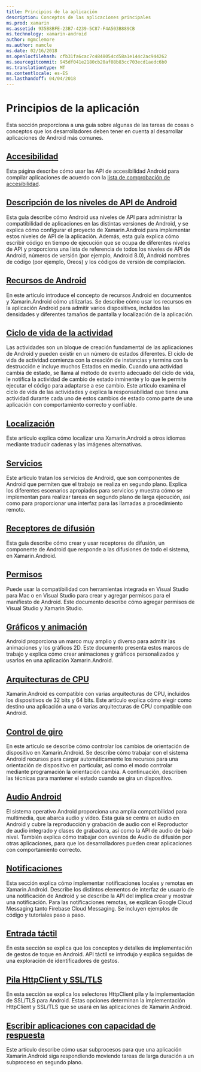 ```yaml
---
title: Principios de la aplicación
description: Conceptos de las aplicaciones principales
ms.prod: xamarin
ms.assetid: 935B8BFE-23B7-4239-5C87-F4A503B889CB
ms.technology: xamarin-android
author: mgmclemore
ms.author: mamcle
ms.date: 02/16/2018
ms.openlocfilehash: cfb31fa6cac7c4848054cd58a1e144c2ac944262
ms.sourcegitcommit: 945df041e2180cb20af08b83cc703ecd1aedc6b0
ms.translationtype: MT
ms.contentlocale: es-ES
ms.lasthandoff: 04/04/2018
---
```

# <a name="application-fundamentals"></a>Principios de la aplicación

Esta sección proporciona a una guía sobre algunas de las tareas de cosas o conceptos que los desarrolladores deben tener en cuenta al desarrollar aplicaciones de Android más comunes.

## <a name="accessibilityandroidapp-fundamentalsaccessibilitymd"></a>[Accesibilidad](~/android/app-fundamentals/accessibility.md)

Esta página describe cómo usar las API de accesibilidad Android para compilar aplicaciones de acuerdo con la [lista de comprobación de accesibilidad](~/cross-platform/app-fundamentals/accessibility.md).

##  <a name="understanding-android-api-levelsandroidapp-fundamentalsandroid-api-levelsmd"></a>[Descripción de los niveles de API de Android](~/android/app-fundamentals/android-api-levels.md)

Esta guía describe cómo Android usa niveles de API para administrar la compatibilidad de aplicaciones en las distintas versiones de Android, y se explica cómo configurar el proyecto de Xamarin.Android para implementar estos niveles de API de la aplicación. Además, esta guía explica cómo escribir código en tiempo de ejecución que se ocupa de diferentes niveles de API y proporciona una lista de referencia de todos los niveles de API de Android, números de versión (por ejemplo, Android 8.0), Android nombres de código (por ejemplo, Oreos) y los códigos de versión de compilación.



##  <a name="resources-in-androidandroidapp-fundamentalsresources-in-androidindexmd"></a>[Recursos de Android](~/android/app-fundamentals/resources-in-android/index.md)

En este artículo introduce el concepto de recursos Android en documentos y Xamarin.Android cómo utilizarlas. Se describe cómo usar los recursos en la aplicación Android para admitir varios dispositivos, incluidos las densidades y diferentes tamaños de pantalla y localización de la aplicación.




##  <a name="activity-lifecycleandroidapp-fundamentalsactivity-lifecycleindexmd"></a>[Ciclo de vida de la actividad](~/android/app-fundamentals/activity-lifecycle/index.md)

Las actividades son un bloque de creación fundamental de las aplicaciones de Android y pueden existir en un número de estados diferentes. El ciclo de vida de actividad comienza con la creación de instancias y termina con la destrucción e incluye muchos Estados en medio. Cuando una actividad cambia de estado, se llama al método de evento adecuado del ciclo de vida, le notifica la actividad de cambio de estado inminente y lo que le permite ejecutar el código para adaptarse a ese cambio. Este artículo examina el ciclo de vida de las actividades y explica la responsabilidad que tiene una actividad durante cada uno de estos cambios de estado como parte de una aplicación con comportamiento correcto y confiable.

##  <a name="localizationandroidapp-fundamentalslocalizationmd"></a>[Localización](~/android/app-fundamentals/localization.md)

Este artículo explica cómo localizar una Xamarin.Android a otros idiomas mediante traducir cadenas y las imágenes alternativas.

## <a name="servicesandroidapp-fundamentalsservicesindexmd"></a>[Servicios](~/android/app-fundamentals/services/index.md)

Este artículo tratan los servicios de Android, que son componentes de Android que permiten que el trabajo se realiza en segundo plano. Explica los diferentes escenarios apropiados para servicios y muestra cómo se implementan para realizar tareas en segundo plano de larga ejecución, así como para proporcionar una interfaz para las llamadas a procedimiento remoto.

## <a name="broadcast-receiversandroidapp-fundamentalsbroadcast-receiversmd"></a>[Receptores de difusión](~/android/app-fundamentals/broadcast-receivers.md)

Esta guía describe cómo crear y usar receptores de difusión, un componente de Android que responde a las difusiones de todo el sistema, en Xamarin.Android.



##  <a name="permissionsandroidapp-fundamentalspermissionsmd"></a>[Permisos](~/android/app-fundamentals/permissions.md)

Puede usar la compatibilidad con herramientas integrada en Visual Studio para Mac o en Visual Studio para crear y agregar permisos para el manifiesto de Android. Este documento describe cómo agregar permisos de Visual Studio y Xamarin Studio.



##  <a name="graphics-and-animationandroidapp-fundamentalsgraphics-and-animationmd"></a>[Gráficos y animación](~/android/app-fundamentals/graphics-and-animation.md)

Android proporciona un marco muy amplio y diverso para admitir las animaciones y los gráficos 2D. Este documento presenta estos marcos de trabajo y explica cómo crear animaciones y gráficos personalizados y usarlos en una aplicación Xamarin.Android.


##  <a name="cpu-architecturesandroidapp-fundamentalscpu-architecturesmd"></a>[Arquitecturas de CPU](~/android/app-fundamentals/cpu-architectures.md)

Xamarin.Android es compatible con varias arquitecturas de CPU, incluidos los dispositivos de 32 bits y 64 bits. Este artículo explica cómo elegir como destino una aplicación a una o varias arquitecturas de CPU compatible con Android.




##  <a name="handling-rotationandroidapp-fundamentalshandling-rotationmd"></a>[Control de giro](~/android/app-fundamentals/handling-rotation.md)

En este artículo se describe cómo controlar los cambios de orientación de dispositivo en Xamarin.Android. Se describe cómo trabajar con el sistema Android recursos para cargar automáticamente los recursos para una orientación de dispositivo en particular, así como el modo controlar mediante programación la orientación cambia. A continuación, describen las técnicas para mantener el estado cuando se gira un dispositivo.



##  <a name="android-audioandroidapp-fundamentalsandroid-audiomd"></a>[Audio Android](~/android/app-fundamentals/android-audio.md)

El sistema operativo Android proporciona una amplia compatibilidad para multimedia, que abarca audio y vídeo. Esta guía se centra en audio en Android y cubre la reproducción y grabación de audio con el Reproductor de audio integrado y clases de grabadora, así como la API de audio de bajo nivel. También explica cómo trabajar con eventos de Audio de difusión por otras aplicaciones, para que los desarrolladores pueden crear aplicaciones con comportamiento correcto.




##  <a name="notificationsandroidapp-fundamentalsnotificationsindexmd"></a>[Notificaciones](~/android/app-fundamentals/notifications/index.md)

Esta sección explica cómo implementar notificaciones locales y remotas en Xamarin.Android. Describe los distintos elementos de interfaz de usuario de una notificación de Android y se describe la API del implica crear y mostrar una notificación. Para las notificaciones remotas, se explican Google Cloud Messaging tanto Firebase Cloud Messaging. Se incluyen ejemplos de código y tutoriales paso a paso.



##  <a name="touchandroidapp-fundamentalstouchindexmd"></a>[Entrada táctil](~/android/app-fundamentals/touch/index.md)

En esta sección se explica que los conceptos y detalles de implementación de gestos de toque en Android. API táctil se introdujo y explica seguidas de una exploración de identificadores de gestos.



##  <a name="httpclient-stack-and-ssltlsandroidapp-fundamentalshttp-stackmd"></a>[Pila HttpClient y SSL/TLS](~/android/app-fundamentals/http-stack.md)

En esta sección se explica los selectores HttpClient pila y la implementación de SSL/TLS para Android. Estas opciones determinan la implementación HttpClient y SSL/TLS que se usará en las aplicaciones de Xamarin.Android.


##  <a name="writing-responsive-applicationswriting-responsive-appsmd"></a>[Escribir aplicaciones con capacidad de respuesta](writing-responsive-apps.md)

Este artículo describe cómo usar subprocesos para que una aplicación Xamarin.Android siga respondiendo moviendo tareas de larga duración a un subproceso en segundo plano.